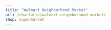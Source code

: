 ```yaml
---
title: "Walmart Neighborhood Market"
url: /charlotte/walmart-neighborhood-market/
shop: supermarket
---
```

